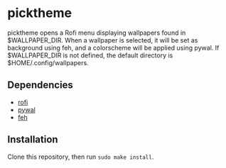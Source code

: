 # picktheme

picktheme opens a Rofi menu displaying wallpapers found in $WALLPAPER\_DIR. When a wallpaper is selected, it will be set as background using feh, and a colorscheme will be applied using pywal. If $WALLPAPER\_DIR is not defined, the default directory is  $HOME/.config/wallpapers.

## Dependencies

- [rofi](https://github.com/davatorium/rofi)
- [pywal](https://github.com/dylanaraps/pywal)
- [feh](https://github.com/derf/feh)

## Installation

Clone this repository, then run `sudo make install`.
